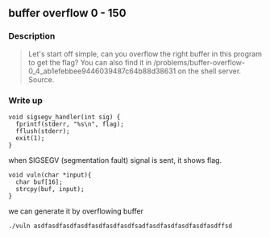 ## buffer overflow 0 - 150

### Description

> Let's start off simple, can you overflow the right buffer in this program to get the flag? You can also find it in /problems/buffer-overflow-0_4_ab1efebbee9446039487c64b88d38631 on the shell server. Source.

### Write up

```
void sigsegv_handler(int sig) {
  fprintf(stderr, "%s\n", flag);
  fflush(stderr);
  exit(1);
}
```

when SIGSEGV (segmentation fault) signal is sent, it shows flag.

```
void vuln(char *input){
  char buf[16];
  strcpy(buf, input);
}
```

we can generate it by overflowing buffer

```
./vuln asdfasdfasdfasdfasdfasdfasdfsadfasdfasdfasdfasdfasdffsd
```

